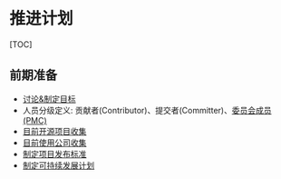 # 推进计划

[TOC]

## 前期准备

- [讨论&制定目标](/goals.md)
- 人员分级定义: 贡献者(Contributor)、提交者(Committer)、[委员会成员(PMC)](/pmcRequirement.md)
- [目前开源项目收集](/projectCollection.md)
- [目前使用公司收集](/companyCollection.md)
- [制定项目发布标准](/projectStandard.md)
- [制定可持续发展计划](/sustainableDevelopmentPlan.md)

